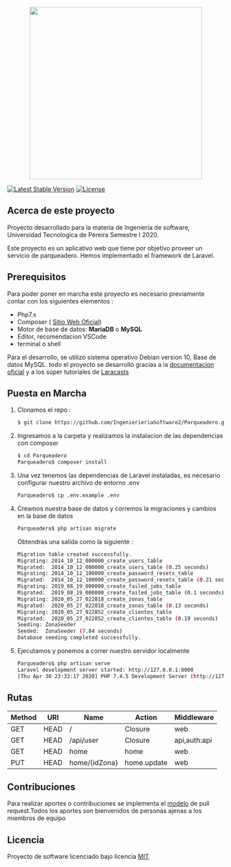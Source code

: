 <p align="center"><img src="https://res.cloudinary.com/dtfbvvkyp/image/upload/v1566331377/laravel-logolockup-cmyk-red.svg" width="400"></p>
<a href="https://packagist.org/packages/laravel/framework"><img src="https://poser.pugx.org/laravel/framework/v/stable.svg" alt="Latest Stable Version"></a>
<a href="https://packagist.org/packages/laravel/framework"><img src="https://poser.pugx.org/laravel/framework/license.svg" alt="License"></a>
</p>

## Acerca de este proyecto

Proyecto desarrollado para la materia de Ingeniería de software, Universidad Tecnologica de Pereira Semestre I 2020.

Este proyecto es un aplicativo web que tiene por objetivo proveer un servicio de parqueadero. Hemos implementado el framework de Laravel. 

## Prerequisitos

Para poder poner en marcha este proyecto es necesario previamente contar con los siguientes elementos : 

- Php7.x 
- Composer ( [Sitio Web Oficial](https://getcomposer.org/))
- Motor de base de datos: **MariaDB** o **MySQL**
- Editor, recomendacion VSCode
- terminal o shell 

Para el desarrollo, se utilizo sistema operativo Debian version 10, Base de datos MySQL. todo el proyecto 
se desarrolló gracias a la [documentacion oficial](https://laravel.com/docs) y a los súper tutoriales de [Laracasts](https://laracasts.com/series/laravel-6-from-scratch/episodes/)

## Puesta en Marcha
1. Clonamos el repo : 
    ```sh
    $ git clone https://github.com/IngenierieriaSoftware2/Parqueadero.git 
    ```
2. Ingresamos a la carpeta y realizamos la instalacion de las dependencias con composer
    ```sh
    $ cd Parqueadero 
    Parqueadero$ composer install
    ```
3. Una vez tenemos las dependencias de Laravel instaladas, es necesario configurar nuestro archivo de entorno .env 
    ```sh
    Parqueadero$ cp .env.example .env
    ```
4. Creamos nuestra base de datos y corremos la migraciones y cambios en la base de datos  
    ```sh
    Parqueadero$ php artisan migrate
    ```
    Obtendras una salida como la siguiente : 
    ```sh
    Migration table created successfully.
    Migrating: 2014_10_12_000000_create_users_table
    Migrated:  2014_10_12_000000_create_users_table (0.25 seconds)
    Migrating: 2014_10_12_100000_create_password_resets_table
    Migrated:  2014_10_12_100000_create_password_resets_table (0.21 seconds)
    Migrating: 2019_08_19_000000_create_failed_jobs_table
    Migrated:  2019_08_19_000000_create_failed_jobs_table (0.1 seconds)
    Migrating: 2020_05_27_022818_create_zonas_table
    Migrated:  2020_05_27_022818_create_zonas_table (0.13 seconds)
    Migrating: 2020_05_27_022852_create_clientes_table
    Migrated:  2020_05_27_022852_create_clientes_table (0.19 seconds)
    Seeding: ZonaSeeder
    Seeded:  ZonaSeeder (7.84 seconds)
    Database seeding completed successfully.

    ```
5. Ejecutamos y ponemos a correr nuestro servidor localmente
    ```sh
    Parqueadero$ php artisan serve 
    Laravel development server started: http://127.0.0.1:8000
    [Thu Apr 30 23:33:17 2020] PHP 7.4.5 Development Server (http://127.0.0.1:8000) started
    ```
## Rutas

| Method   | URI      | Name | Action  | Middleware   |
|---|---|---|---|---|
| GET|HEAD | /        |   Closure | web          |
| GET|HEAD | /api/user |  Closure | api,auth:api |
| GET|HEAD | home      |  home | web          |
| PUT|HEAD | home/{idZona}        |  home.update  | web          |



## Contribuciones

Para realizar aportes o contribuciones se implementa el [modelo](https://tighten.co/blog/adding-commits-to-a-pull-request/) de pull request.Todos los aportes son bienvenidos de personas ajenas a los miembros de equipo


## Licencia

Proyecto de software licenciado bajo licencia [MIT](https://opensource.org/licenses/MIT).

